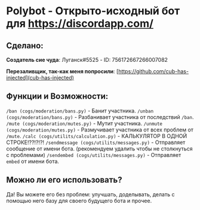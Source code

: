 # Polybot - Открыто-исходный бот для https://discordapp.com/

## Сделано:
**Создатель сие чуда**:
Луганск#5525 - ID: 756172667266007082

**Перезаливщик, так-как меня попросили**:
[https://github.com/cub-has-injected](cub-has-injected)

## Функции и Возможности:
`/ban (cogs/moderation/bans.py)` - Банит участника.
`/unban (cogs/moderation/bans.py)` - Разбанивает участника от последствий `/ban`.
`/mute (cogs/moderation/mutes.py)` - Мутит участника.
`/unmute (cogs/moderation/mutes.py)` - Размучивает участника от всех проблем от `/mute`.
`/calc (cogs/utilits/calculation.py)` - КАЛЬКУЛЯТОР В ОДНОЙ СТРОКЕ!??!?!?!
`/sendmessage (cogs/utilits/messages.py)` - Отправляет сообщение от имени бота. (рекомендуем удалить чтобы не столкнуться с проблемами)
`/sendembed (cogs/utilits/messages.py)` - Отправляет `embed` от имени бота.

## Можно ли его использовать?
Да! Вы можете его без проблем: улучшать, доделывать, делать с помощью него базу для своего будущего бота и прочее.
